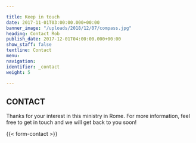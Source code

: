 ```yaml
---

title: Keep in touch
date: 2017-11-01T03:00:00.000+00:00
banner_image: "/uploads/2018/12/07/compass.jpg"
heading: Contact Rob
publish_date: 2017-12-01T04:00:00.000+00:00
show_staff: false
textline: Contact
menu:
navigation:
identifier: _contact
weight: 5

---
```

## CONTACT

Thanks for your interest in this ministry in Rome. For more information, feel free to get in touch and we will get back to you soon!

{{< form-contact >}}

